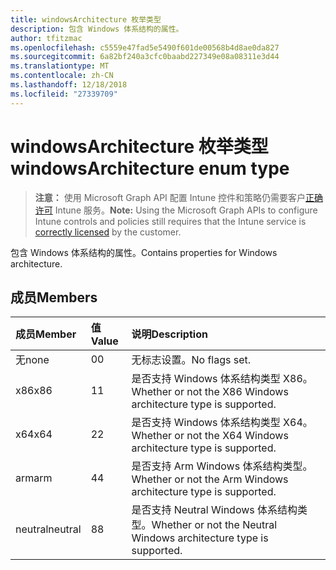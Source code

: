 ```yaml
---
title: windowsArchitecture 枚举类型
description: 包含 Windows 体系结构的属性。
author: tfitzmac
ms.openlocfilehash: c5559e47fad5e5490f601de00568b4d8ae0da827
ms.sourcegitcommit: 6a82bf240a3cfc0baabd227349e08a08311e3d44
ms.translationtype: MT
ms.contentlocale: zh-CN
ms.lasthandoff: 12/18/2018
ms.locfileid: "27339709"
---
```

# <a name="windowsarchitecture-enum-type"></a><span data-ttu-id="2f382-103">windowsArchitecture 枚举类型</span><span class="sxs-lookup"><span data-stu-id="2f382-103">windowsArchitecture enum type</span></span>

> <span data-ttu-id="2f382-104">**注意：** 使用 Microsoft Graph API 配置 Intune 控件和策略仍需要客户[正确许可](https://go.microsoft.com/fwlink/?linkid=839381) Intune 服务。</span><span class="sxs-lookup"><span data-stu-id="2f382-104">**Note:** Using the Microsoft Graph APIs to configure Intune controls and policies still requires that the Intune service is [correctly licensed](https://go.microsoft.com/fwlink/?linkid=839381) by the customer.</span></span>

<span data-ttu-id="2f382-105">包含 Windows 体系结构的属性。</span><span class="sxs-lookup"><span data-stu-id="2f382-105">Contains properties for Windows architecture.</span></span>
## <a name="members"></a><span data-ttu-id="2f382-106">成员</span><span class="sxs-lookup"><span data-stu-id="2f382-106">Members</span></span>
|<span data-ttu-id="2f382-107">成员</span><span class="sxs-lookup"><span data-stu-id="2f382-107">Member</span></span>|<span data-ttu-id="2f382-108">值</span><span class="sxs-lookup"><span data-stu-id="2f382-108">Value</span></span>|<span data-ttu-id="2f382-109">说明</span><span class="sxs-lookup"><span data-stu-id="2f382-109">Description</span></span>|
|:---|:---|:---|
|<span data-ttu-id="2f382-110">无</span><span class="sxs-lookup"><span data-stu-id="2f382-110">none</span></span>|<span data-ttu-id="2f382-111">0</span><span class="sxs-lookup"><span data-stu-id="2f382-111">0</span></span>|<span data-ttu-id="2f382-112">无标志设置。</span><span class="sxs-lookup"><span data-stu-id="2f382-112">No flags set.</span></span>|
|<span data-ttu-id="2f382-113">x86</span><span class="sxs-lookup"><span data-stu-id="2f382-113">x86</span></span>|<span data-ttu-id="2f382-114">1</span><span class="sxs-lookup"><span data-stu-id="2f382-114">1</span></span>|<span data-ttu-id="2f382-115">是否支持 Windows 体系结构类型 X86。</span><span class="sxs-lookup"><span data-stu-id="2f382-115">Whether or not the X86 Windows architecture type is supported.</span></span>|
|<span data-ttu-id="2f382-116">x64</span><span class="sxs-lookup"><span data-stu-id="2f382-116">x64</span></span>|<span data-ttu-id="2f382-117">2</span><span class="sxs-lookup"><span data-stu-id="2f382-117">2</span></span>|<span data-ttu-id="2f382-118">是否支持 Windows 体系结构类型 X64。</span><span class="sxs-lookup"><span data-stu-id="2f382-118">Whether or not the X64 Windows architecture type is supported.</span></span>|
|<span data-ttu-id="2f382-119">arm</span><span class="sxs-lookup"><span data-stu-id="2f382-119">arm</span></span>|<span data-ttu-id="2f382-120">4</span><span class="sxs-lookup"><span data-stu-id="2f382-120">4</span></span>|<span data-ttu-id="2f382-121">是否支持 Arm Windows 体系结构类型。</span><span class="sxs-lookup"><span data-stu-id="2f382-121">Whether or not the Arm Windows architecture type is supported.</span></span>|
|<span data-ttu-id="2f382-122">neutral</span><span class="sxs-lookup"><span data-stu-id="2f382-122">neutral</span></span>|<span data-ttu-id="2f382-123">8</span><span class="sxs-lookup"><span data-stu-id="2f382-123">8</span></span>|<span data-ttu-id="2f382-124">是否支持 Neutral Windows 体系结构类型。</span><span class="sxs-lookup"><span data-stu-id="2f382-124">Whether or not the Neutral Windows architecture type is supported.</span></span>|



